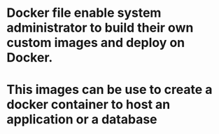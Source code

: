 # Docker file enable system administrator to build their own custom images and deploy on Docker.
# This images can be use to create a docker container to host an application or a database #
